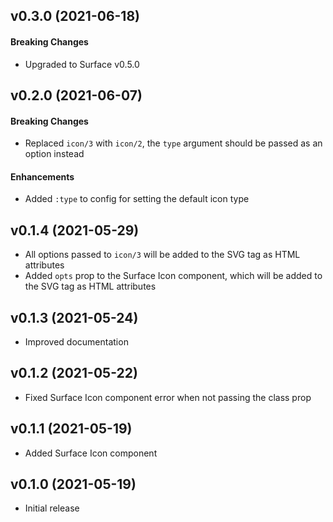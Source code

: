 ## v0.3.0 (2021-06-18)

#### Breaking Changes

- Upgraded to Surface v0.5.0

## v0.2.0 (2021-06-07)

#### Breaking Changes

- Replaced `icon/3` with `icon/2`, the `type` argument should be passed as an option instead

#### Enhancements

- Added `:type` to config for setting the default icon type

## v0.1.4 (2021-05-29)

- All options passed to `icon/3` will be added to the SVG tag as HTML attributes
- Added `opts` prop to the Surface Icon component, which will be added to the SVG tag as HTML attributes

## v0.1.3 (2021-05-24)

- Improved documentation

## v0.1.2 (2021-05-22)

- Fixed Surface Icon component error when not passing the class prop

## v0.1.1 (2021-05-19)

- Added Surface Icon component

## v0.1.0 (2021-05-19)

- Initial release
